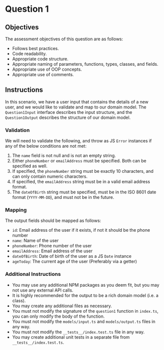 # Question 1

## Objectives
The assessment objectives of this question are as follows:
- Follows best practices.
- Code readability.
- Appropriate code structure.
- Appropriate naming of parameters, functions, types, classes, and fields.
- Appropriate use of OOP concepts.
- Appropriate use of comments.

## Instructions
In this scenario, we have a user input that contains the details of a new user, and we would like to validate and map to our domain model. The `Question1Input` interface describes the input structure, and the `Question1Output` describes the structure of our domain model.

### Validation
We will need to validate the following, and throw as JS `Error` instances if any of the below conditions are not met:
1. The `name` field is not null and is not an empty string.
2. Either `phoneNumber` or `emailAddress` must be specified. Both can be specified as well.
3. If specified, the `phoneNumber` string must be exactly 10 characters, and can only contain numeric characters.
4. If specified, the `emailAddress` string must be in a valid email address format.
5. The `dateOfBirth` string must be specified, must be in the ISO 8601 date format (`YYYY-MM-DD`), and must not be in the future.

### Mapping
The output fields should be mapped as follows:
- `id`: Email address of the user if it exists, if not it should be the phone number
- `name`: Name of the user
- `phoneNumber`: Phone number of the user
- `emailAddress`: Email address of the user
- `dateOfBirth`: Date of birth of the user as a JS `Date` instance
- `ageToday`: The current age of the user (Preferably via a getter)

### Additional Instructions
- You may use any additional NPM packages as you deem fit, but you may not use any external API calls.
- It is highly recommended for the output to be a rich domain model (i.e. a class).
- You may create any additional files as necessary.
- You must not modify the signature of the `question1` function in `index.ts`, you can only modify the body of the function.
- You must not modify the `models/input.ts` and `models/output.ts` files in any way.
- You must not modify the `__tests__/index.test.ts` file in any way.
- You may create additional unit tests in a separate file from `__tests__/index.test.ts`.
